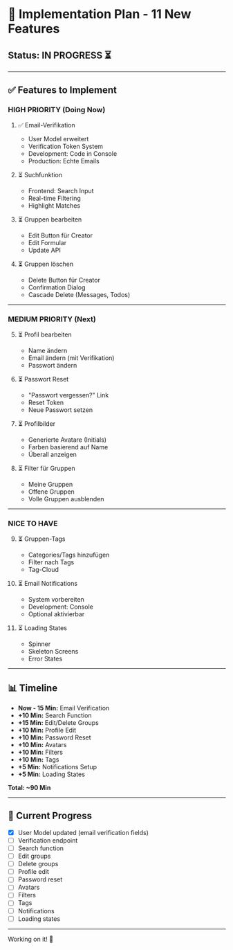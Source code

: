 # 🚀 Implementation Plan - 11 New Features

## Status: IN PROGRESS ⏳

---

## ✅ Features to Implement

### **HIGH PRIORITY (Doing Now)**

1. ✅ Email-Verifikation
   - User Model erweitert
   - Verification Token System
   - Development: Code in Console
   - Production: Echte Emails

2. ⏳ Suchfunktion
   - Frontend: Search Input
   - Real-time Filtering
   - Highlight Matches

3. ⏳ Gruppen bearbeiten
   - Edit Button für Creator
   - Edit Formular
   - Update API

4. ⏳ Gruppen löschen
   - Delete Button für Creator
   - Confirmation Dialog
   - Cascade Delete (Messages, Todos)

---

### **MEDIUM PRIORITY (Next)**

5. ⏳ Profil bearbeiten
   - Name ändern
   - Email ändern (mit Verifikation)
   - Passwort ändern

6. ⏳ Passwort Reset
   - "Passwort vergessen?" Link
   - Reset Token
   - Neue Passwort setzen

7. ⏳ Profilbilder
   - Generierte Avatare (Initials)
   - Farben basierend auf Name
   - Überall anzeigen

8. ⏳ Filter für Gruppen
   - Meine Gruppen
   - Offene Gruppen
   - Volle Gruppen ausblenden

---

### **NICE TO HAVE**

9. ⏳ Gruppen-Tags
   - Categories/Tags hinzufügen
   - Filter nach Tags
   - Tag-Cloud

10. ⏳ Email Notifications
    - System vorbereiten
    - Development: Console
    - Optional aktivierbar

11. ⏳ Loading States
    - Spinner
    - Skeleton Screens
    - Error States

---

## 📊 Timeline

- **Now - 15 Min:** Email Verification
- **+10 Min:** Search Function
- **+15 Min:** Edit/Delete Groups
- **+10 Min:** Profile Edit
- **+10 Min:** Password Reset
- **+10 Min:** Avatars
- **+10 Min:** Filters
- **+10 Min:** Tags
- **+5 Min:** Notifications Setup
- **+5 Min:** Loading States

**Total: ~90 Min**

---

## 🎯 Current Progress

- [x] User Model updated (email verification fields)
- [ ] Verification endpoint
- [ ] Search function
- [ ] Edit groups
- [ ] Delete groups
- [ ] Profile edit
- [ ] Password reset
- [ ] Avatars
- [ ] Filters
- [ ] Tags
- [ ] Notifications
- [ ] Loading states

---

Working on it! 🚀



